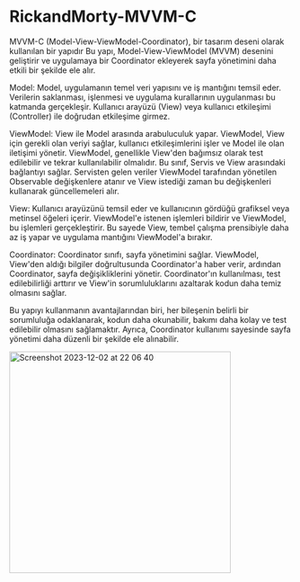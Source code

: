 # RickandMorty-MVVM-C


MVVM-C (Model-View-ViewModel-Coordinator), bir tasarım deseni olarak kullanılan bir yapıdır Bu yapı, Model-View-ViewModel (MVVM) desenini geliştirir ve uygulamaya bir Coordinator ekleyerek sayfa yönetimini daha etkili bir şekilde ele alır.

Model:
Model, uygulamanın temel veri yapısını ve iş mantığını temsil eder. Verilerin saklanması, işlenmesi ve uygulama kurallarının uygulanması bu katmanda gerçekleşir. Kullanıcı arayüzü (View) veya kullanıcı etkileşimi (Controller) ile doğrudan etkileşime girmez.

ViewModel:
View ile Model arasında arabuluculuk yapar. ViewModel, View için gerekli olan veriyi sağlar, kullanıcı etkileşimlerini işler ve Model ile olan iletişimi yönetir. ViewModel, genellikle View'den bağımsız olarak test edilebilir ve tekrar kullanılabilir olmalıdır. Bu sınıf, Servis ve View arasındaki bağlantıyı sağlar. Servisten gelen veriler ViewModel tarafından yönetilen Observable değişkenlere atanır ve View istediği zaman bu değişkenleri kullanarak güncellemeleri alır.

View:
Kullanıcı arayüzünü temsil eder ve kullanıcının gördüğü grafiksel veya metinsel öğeleri içerir. ViewModel'e istenen işlemleri bildirir ve ViewModel, bu işlemleri gerçekleştirir. Bu sayede View, tembel çalışma prensibiyle daha az iş yapar ve uygulama mantığını ViewModel'a bırakır.

Coordinator:
Coordinator sınıfı, sayfa yönetimini sağlar. ViewModel, View'den aldığı bilgiler doğrultusunda Coordinator'a haber verir, ardından Coordinator, sayfa değişikliklerini yönetir. Coordinator'ın kullanılması, test edilebilirliği arttırır ve View'in sorumluluklarını azaltarak kodun daha temiz olmasını sağlar.

Bu yapıyı kullanmanın avantajlarından biri, her bileşenin belirli bir sorumluluğa odaklanarak, kodun daha okunabilir, bakımı daha kolay ve test edilebilir olmasını sağlamaktır. Ayrıca, Coordinator kullanımı sayesinde sayfa yönetimi daha düzenli bir şekilde ele alınabilir.

<img width="394" alt="Screenshot 2023-12-02 at 22 06 40" src="https://github.com/KazimKaganIgci/RickandMorty-MVVM-C/assets/61113947/10a6d6af-ffe4-4d62-ac9c-b901dd9c518b">
